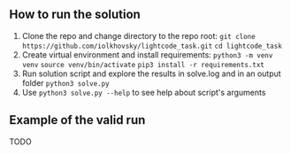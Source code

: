 ## How to run the solution
1. Clone the repo and change directory to the repo root:
`git clone https://github.com/iolkhovsky/lightcode_task.git`
`cd lightcode_task`
2. Create virtual environment and install requirements:
`python3 -m venv venv`
`source venv/bin/activate`
`pip3 install -r requirements.txt`
3. Run solution script and explore the results in solve.log and in an output folder
`python3 solve.py`
4. Use `python3 solve.py --help` to see help about script's arguments

## Example of the valid run
TODO
